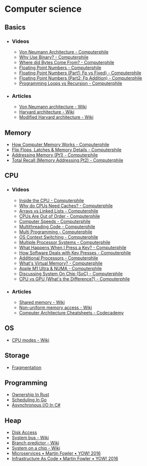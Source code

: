 # Computer science

## Basics
- ### Videos
    - [Von Neumann Architecture - Computerphile](https://www.youtube.com/watch?v=Ml3-kVYLNr8)
    - [Why Use Binary? - Computerphile](https://www.youtube.com/watch?v=thrx3SBEpL8)
    - [Where did Bytes Come From? - Computerphile](https://www.youtube.com/watch?v=ixJCo0cyAuA)
    - [Floating Point Numbers - Computerphile](https://www.youtube.com/watch?v=PZRI1IfStY0)
    - [Floating Point Numbers (Part1: Fp vs Fixed) - Computerphile](https://www.youtube.com/watch?v=f4ekifyijIg)
    - [Floating Point Numbers (Part2: Fp Addition) - Computerphile](https://www.youtube.com/watch?v=782QWNOD_Z0)
    - [Programming Loops vs Recursion - Computerphile](https://www.youtube.com/watch?v=HXNhEYqFo0o)
- ### Articles
    - [Von Neumann architecture - Wiki](https://en.wikipedia.org/wiki/Von_Neumann_architecture)
    - [Harvard architecture - Wiki](https://en.wikipedia.org/wiki/Harvard_architecture)
    - [Modified Harvard architecture - Wiki](https://en.wikipedia.org/wiki/Modified_Harvard_architecture)

## Memory
- [How Computer Memory Works - Computerphile](https://www.youtube.com/watch?v=XETZoRYdtkw)
- [Flip Flops, Latches & Memory Details - Computerphile](https://www.youtube.com/watch?v=-Ecf7lb4aZ0)
- [Addressing Memory (Pt1) - Computerphile](https://www.youtube.com/watch?v=-N5pDcfNzqo)
- [Total Recall (Memory Addressing Pt2) - Computerphile](https://www.youtube.com/watch?v=qI2K4VinkT8)

## CPU
- ### Videos
    - [Inside the CPU - Computerphile](https://www.youtube.com/watch?v=IAkj32VPcUE)
    - [Why do CPUs Need Caches? - Computerphile](https://www.youtube.com/watch?v=6JpLD3PUAZk)
    - [Arrays vs Linked Lists - Computerphile](https://www.youtube.com/watch?v=DyG9S9nAlUM)
    - [CPUs Are Out of Order - Computerphile](https://www.youtube.com/watch?v=_qvOlL8nhN4)
    - [Computer Speeds - Computerphile](https://www.youtube.com/watch?v=0UnFN7yyMaA)
    - [Multithreading Code - Computerphile](https://www.youtube.com/watch?v=7ENFeb-J75k)
    - [Multi Programming - Computerphile](https://www.youtube.com/watch?v=MB0yDMQj1lU)
    - [OS Context Switching - Computerphile](https://www.youtube.com/watch?v=DKmBRl8j3Ak)
    - [Multiple Processor Systems - Computerphile](https://www.youtube.com/watch?v=3RvkfuXUv1c)
    - [What Happens When I Press a Key? - Computerphile](https://www.youtube.com/watch?v=ewE8b7zzej0)
    - [How Software Deals with Key Presses - Computerphile](https://www.youtube.com/watch?v=AcZrSn48X4o)
    - [Additional Processors - Computerphile](https://www.youtube.com/watch?v=CDpL9wOQcus)
    - [What's Virtual Memory? - Computerphile](https://www.youtube.com/watch?v=5lFnKYCZT5o)
    - [Apple M1 Ultra & NUMA - Computerphile](https://www.youtube.com/watch?v=yG1m7oGZC48)
    - [Discussing System On Chip (SoC) - Computerphile](https://www.youtube.com/watch?v=0MLaYe3y0BU)
    - [CPU vs GPU (What's the Difference?) - Computerphile](https://www.youtube.com/watch?v=_cyVDoyI6NE)
- ### Articles
    - [Shared memory - Wiki](https://en.wikipedia.org/wiki/Shared_memory)
    - [Non-uniform memory access - Wiki](https://en.wikipedia.org/wiki/Non-uniform_memory_access)
    - [Computer Architecture Cheatsheets - Codecademy](https://www.codecademy.com/learn/computer-architecture/modules/intro-to-computer-architecture/cheatsheet)

## OS
- [CPU modes - Wiki](https://en.wikipedia.org/wiki/CPU_modes)

## Storage
- [Fragmentation](https://en.wikipedia.org/wiki/Fragmentation_(computing))

## Programming
- [Ownership In Rust](https://doc.rust-lang.org/book/ch04-00-understanding-ownership.html)
- [Scheduling In Go](https://www.ardanlabs.com/blog/2018/08/scheduling-in-go-part1.html)
- [Asynchronous I/O In C#](https://blog.stephencleary.com/2013/11/there-is-no-thread.html)

## Heap
- [Disk Access](https://www.geeksforgeeks.org/difference-between-seek-time-and-disk-access-time-in-disk-scheduling)
- [System bus - Wiki](https://en.wikipedia.org/wiki/System_bus)
- [Branch predictor - Wiki](https://en.wikipedia.org/wiki/Branch_predictor)
- [System on a chip - Wiki](https://en.wikipedia.org/wiki/System_on_a_chip)
- [Microservices • Martin Fowler • YOW! 2016](https://www.youtube.com/watch?v=z8qhToMtYRc)
- [Infrastructure As Code • Martin Fowler • YOW! 2016](https://www.youtube.com/watch?v=5AGEv0sAw6g)
